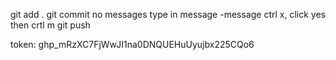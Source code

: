 git add .
git commit no messages
type in message -message
ctrl x, click yes then crtl m 
git push

token: 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